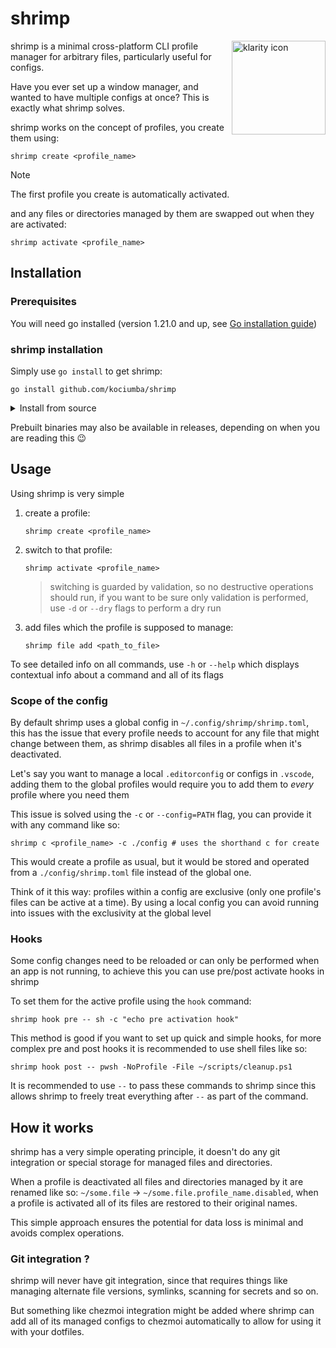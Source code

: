 # shrimp

<img align="right" src="https://raw.githubusercontent.com/kociumba/shrimp/assets/favicon.svg" alt="klarity icon" width="150" height="150"/>

shrimp is a minimal cross-platform CLI profile manager for arbitrary files, particularly useful for configs.

Have you ever set up a window manager, and wanted to have multiple configs at once? This is exactly what shrimp solves.

shrimp works on the concept of profiles, you create them using:

```shell
shrimp create <profile_name>
```

> [!NOTE]
> The first profile you create is automatically activated.

and any files or directories managed by them are swapped out when they are activated:

```shell
shrimp activate <profile_name>
```

## Installation

### Prerequisites

You will need go installed (version 1.21.0 and up, see [Go installation guide](https://go.dev/doc/install))

### shrimp installation

Simply use `go install` to get shrimp:

```shell
go install github.com/kociumba/shrimp
```

<details>
    <summary>Install from source</summary>
    If you want to avoid installing stale versions from the go servers using <code>go install</code>, you can clone the repo and use <code>go install .</code> in the root of the cloned repo.
</details>

Prebuilt binaries may also be available in releases, depending on when you are reading this 😉

## Usage

Using shrimp is very simple

1. create a profile:
    ```shell
    shrimp create <profile_name>
    ```
2. switch to that profile:
    ```shell
    shrimp activate <profile_name>
    ```
    > switching is guarded by validation, so no destructive operations should run, if you want to be sure only validation is performed, use `-d` or `--dry` flags to perform a dry run
3. add files which the profile is supposed to manage:
    ```shell
    shrimp file add <path_to_file>
    ```

To see detailed info on all commands, use `-h` or `--help` which displays contextual info about a command and all of its flags

### Scope of the config

By default shrimp uses a global config in `~/.config/shrimp/shrimp.toml`, this has the issue that every profile needs to account for any file that might change between them, as shrimp disables all files in a profile when it's deactivated.

Let's say you want to manage a local `.editorconfig` or configs in `.vscode`, adding them to the global profiles would require you to add them to *every* profile where you need them

This issue is solved using the `-c` or `--config=PATH` flag, you can provide it with any command like so:

```shell
shrimp c <profile_name> -c ./config # uses the shorthand c for create
```

This would create a profile as usual, but it would be stored and operated from a `./config/shrimp.toml` file instead of the global one.

Think of it this way: profiles within a config are exclusive (only one profile's files can be active at a time). By using a local config you can avoid running into issues with the exclusivity at the global level

### Hooks

Some config changes need to be reloaded or can only be performed when an app is not running, to achieve this you can use pre/post activate hooks in shrimp

To set them for the active profile using the `hook` command:

```shell
shrimp hook pre -- sh -c "echo pre activation hook"
```

This method is good if you want to set up quick and simple hooks, for more complex pre and post hooks it is recommended to use shell files like so:

```shell
shrimp hook post -- pwsh -NoProfile -File ~/scripts/cleanup.ps1
```

It is recommended to use `--` to pass these commands to shrimp since this allows shrimp to freely treat everything after `--` as part of the command.

## How it works

shrimp has a very simple operating principle, it doesn't do any git integration or special storage for managed files and directories.

When a profile is deactivated all files and directories managed by it are renamed like so: `~/some.file` -> `~/some.file.profile_name.disabled`, when a profile is activated all of its files are restored to their original names.

This simple approach ensures the potential for data loss is minimal and avoids complex operations.

### Git integration ?

shrimp will never have git integration, since that requires things like managing alternate file versions, symlinks, scanning for secrets and so on.

But something like chezmoi integration might be added where shrimp can add all of its managed configs to chezmoi automatically to allow for using it with your dotfiles.


